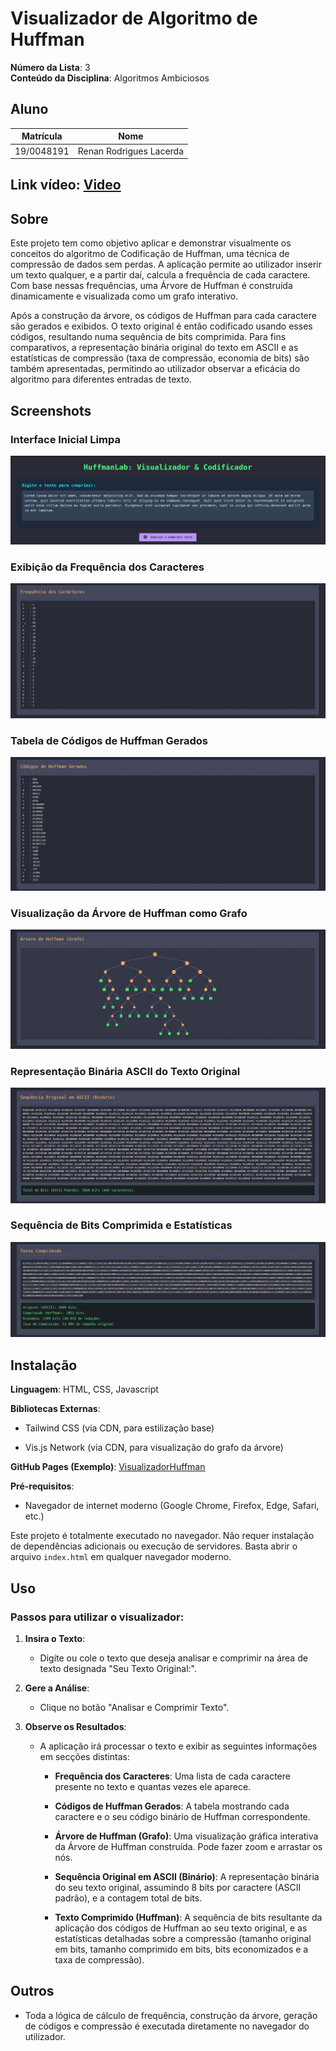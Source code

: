 # Visualizador de Algoritmo de Huffman

**Número da Lista**: 3 <br>
**Conteúdo da Disciplina**: Algoritmos Ambiciosos

## Aluno

| Matrícula   | Nome                          |
|-------------|-------------------------------|
| 19/0048191  |     Renan Rodrigues Lacerda   |

## Link vídeo: [Video]()

## Sobre

Este projeto tem como objetivo aplicar e demonstrar visualmente os conceitos do algoritmo de Codificação de Huffman, uma técnica de compressão de dados sem perdas. A aplicação permite ao utilizador inserir um texto qualquer, e a partir daí, calcula a frequência de cada caractere. Com base nessas frequências, uma Árvore de Huffman é construída dinamicamente e visualizada como um grafo interativo.

Após a construção da árvore, os códigos de Huffman para cada caractere são gerados e exibidos. O texto original é então codificado usando esses códigos, resultando numa sequência de bits comprimida. Para fins comparativos, a representação binária original do texto em ASCII e as estatísticas de compressão (taxa de compressão, economia de bits) são também apresentadas, permitindo ao utilizador observar a eficácia do algoritmo para diferentes entradas de texto.

## Screenshots
### Interface Inicial Limpa

![Entrada](./screenshots/entrada.png)<br>

### Exibição da Frequência dos Caracteres

![Entrada](./screenshots/frequencia.png)<br>

### Tabela de Códigos de Huffman Gerados

![Entrada](./screenshots/codigoHuffman.png)<br>

### Visualização da Árvore de Huffman como Grafo

![Entrada](./screenshots/arvoreHuffman.png)<br>

### Representação Binária ASCII do Texto Original

![Entrada](./screenshots/bitsAscii.png)<br>

### Sequência de Bits Comprimida e Estatísticas

![Entrada](./screenshots/comprimido.png)<br>

## Instalação

**Linguagem**: HTML, CSS, Javascript


**Bibliotecas Externas**:

* Tailwind CSS (via CDN, para estilização base)

* Vis.js Network (via CDN, para visualização do grafo da árvore)

**GitHub Pages (Exemplo)**: [VisualizadorHuffman](https://projeto-de-algoritmos-2025.github.io/Greed_HuffmanLab/)

**Pré-requisitos**:

* Navegador de internet moderno (Google Chrome, Firefox, Edge, Safari, etc.)

Este projeto é totalmente executado no navegador. Não requer instalação de dependências adicionais ou execução de servidores. Basta abrir o arquivo `index.html` em qualquer navegador moderno.

## Uso

### Passos para utilizar o visualizador:

1. **Insira o Texto**:

   * Digite ou cole o texto que deseja analisar e comprimir na área de texto designada "Seu Texto Original:".

2. **Gere a Análise**:

   * Clique no botão "Analisar e Comprimir Texto".

3. **Observe os Resultados**:

   * A aplicação irá processar o texto e exibir as seguintes informações em secções distintas:

     * **Frequência dos Caracteres**: Uma lista de cada caractere presente no texto e quantas vezes ele aparece.

     * **Códigos de Huffman Gerados**: A tabela mostrando cada caractere e o seu código binário de Huffman correspondente.

     * **Árvore de Huffman (Grafo)**: Uma visualização gráfica interativa da Árvore de Huffman construída. Pode fazer zoom e arrastar os nós.

     * **Sequência Original em ASCII (Binário)**: A representação binária do seu texto original, assumindo 8 bits por caractere (ASCII padrão), e a contagem total de bits.

     * **Texto Comprimido (Huffman)**: A sequência de bits resultante da aplicação dos códigos de Huffman ao seu texto original, e as estatísticas detalhadas sobre a compressão (tamanho original em bits, tamanho comprimido em bits, bits economizados e a taxa de compressão).

## Outros

* Toda a lógica de cálculo de frequência, construção da árvore, geração de códigos e compressão é executada diretamente no navegador do utilizador.